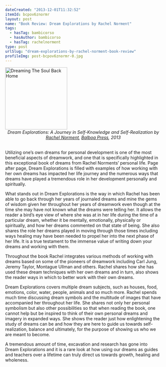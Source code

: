 ```yaml
---
dateCreated: "2013-12-01T11:32:52"
itemId: bcpov6znormr
layout: post
name: "Book Review: Dream Explorations by Rachel Norment"
tags:
  - hasTag: bambicorso
  - hasAuthor: bambicorso
  - hasTag: rachelnorment
type: post
urlSlug: "dream-explorations-by-rachel-norment-book-review"
profileImg: post-bcpov6znormr-0.jpg
---
```


<a href="https://www.balboapress.com/en/bookstore/bookdetails/474760-dream-explorations">
<img src="../images/post-bcpov6znormr-0.jpg" width="200" height="auto" alt="Dreaming The Soul Back Home"/>
</a>
<!--nopreview--><div style="text-align:center"><i>Dream Explorations: A Journey in Self-Knowledge and Self-Realization by <a href="../@rachelnorment">Rachel Norment</a>, <a href="https://www.balboapress.com/en/bookstore/bookdetails/474760-dream-explorations">Balboa Press</a>, 2013</i></div><!--/nopreview-->
<br>

Utilizing one’s own dreams for personal development is one of the most beneficial aspects of dreamwork, and one that is specifically highlighted in this exceptional book of dreams from Rachel Norments’ personal life. Page after page, Dream Explorations is filled with examples of how working with her own dreams has impacted her life journey and the numerous ways that dreams have played a tremendous role in her development personally and spiritually. 

What stands out in Dream Explorations is the way in which Rachel has been able to go back through her years of journaled dreams and mine the gems of wisdom given her throughout her years of dreamwork even though at the time she may have not known what the dreams were telling her.  It allows the reader a bird’s eye view of where she was at in her life during the time of a particular dream, whether it be mentally, emotionally, physically or spiritually, and how her dreams commented on that state of being. She also shares the role her dreams played in moving through those times including ways healing may have been needed to propel her into the next phase of her life. It is a true testament to the immense value of writing down your dreams and working with them. 

Throughout the book Rachel integrates various methods of working with dreams based on some of the pioneers of dreamwork including Carl Jung, Jeremy Taylor, Montague Ullman and others. Rachel shares how she has used these dream techniques with her own dreams and in turn, also shows the reader ways in which to better work with their own dreams.

Dream Explorations covers multiple dream subjects, such as houses, food, emotions, color, water, people, animals and so much more.  Rachel spends much time discussing dream symbols and the multitude of images that have accompanied her throughout her life.  She shares not only her personal symbolism but also other possibilities so that when reading the book, one cannot help but be inspired to think of their own personal dreams and imagery in expanded ways.  She shows the reader just how enlightening the study of dreams can be and how they are here to guide us towards self-realization, balance and ultimately, for the purpose of showing us who we are meant to become.

A tremendous amount of time, excavation and research has gone into Dream Explorations and it is a rare look at how using our dreams as guides and teachers over a lifetime can truly direct us towards growth, healing and wholeness. 





